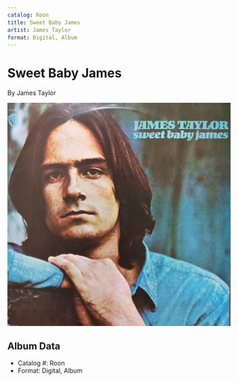 ```yaml
---
catalog: Roon
title: Sweet Baby James
artist: James Taylor
format: Digital, Album
---
```


# Sweet Baby James

By James Taylor

![](../../assets/albumcovers/James_Taylor-Sweet_Baby_James.png)

## Album Data

- Catalog #: Roon
- Format: Digital, Album


